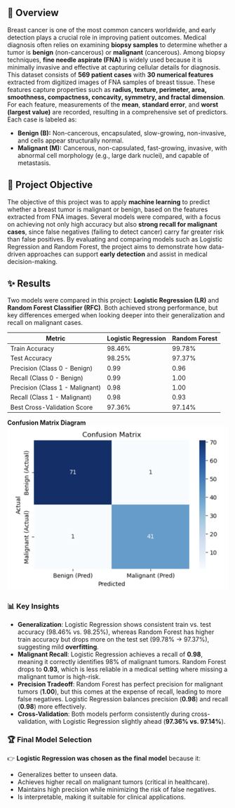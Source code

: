 ## 📌 Overview
Breast cancer is one of the most common cancers worldwide, and early detection plays a crucial role in improving patient outcomes. Medical diagnosis often relies on examining **biopsy samples** to determine whether a tumor is **benign** (non-cancerous) or **malignant** (cancerous). Among biopsy techniques, **fine needle aspirate (FNA)** is widely used because it is minimally invasive and effective at capturing cellular details for diagnosis. This dataset consists of **569 patient cases** with **30 numerical features** extracted from digitized images of FNA samples of breast tissue. These features capture properties such as **radius, texture, perimeter, area, smoothness, compactness, concavity, symmetry, and fractal dimension**. For each feature, measurements of the **mean**, **standard error**, and **worst (largest value)** are recorded, resulting in a comprehensive set of predictors. Each case is labeled as:
- **Benign (B):** Non-cancerous, encapsulated, slow-growing, non-invasive, and cells appear structurally normal.  
- **Malignant (M):** Cancerous, non-capsulated, fast-growing, invasive, with abnormal cell morphology (e.g., large dark nuclei), and capable of metastasis.  

## 🎯 Project Objective
The objective of this project was to apply **machine learning** to predict whether a breast tumor is malignant or benign, based on the features extracted from FNA images. Several models were compared, with a focus on achieving not only high accuracy but also **strong recall for malignant cases**, since false negatives (failing to detect cancer) carry far greater risk than false positives. By evaluating and comparing models such as Logistic Regression and Random Forest, the project aims to demonstrate how data-driven approaches can support **early detection** and assist in medical decision-making.

## ✨ Results
Two models were compared in this project: **Logistic Regression (LR)** and **Random Forest Classifier (RFC)**. Both achieved strong performance, but key differences emerged when looking deeper into their generalization and recall on malignant cases.

| Metric                  | Logistic Regression | Random Forest |
|--------------------------|---------------------|---------------|
| Train Accuracy           | 98.46%              | 99.78%        |
| Test Accuracy            | 98.25%              | 97.37%        |
| Precision (Class 0 - Benign) | 0.99           | 0.96          |
| Recall (Class 0 - Benign)    | 0.99           | 1.00          |
| Precision (Class 1 - Malignant) | 0.98        | 1.00          |
| Recall (Class 1 - Malignant)    | 0.98        | 0.93          |
| Best Cross-Validation Score     | 97.36%      | 97.14%        |

**Confusion Matrix Diagram**
<img src="images/confusion_matrix.png" alt="Confusion Matrix" width="700"/>


### 📊 Key Insights
- **Generalization**: Logistic Regression shows consistent train vs. test accuracy (98.46% vs. 98.25%), whereas Random Forest has higher train accuracy but drops more on the test set (99.78% → 97.37%), suggesting mild **overfitting**.  
- **Malignant Recall**: Logistic Regression achieves a recall of **0.98**, meaning it correctly identifies 98% of malignant tumors. Random Forest drops to **0.93**, which is less reliable in a medical setting where missing a malignant tumor is high-risk.  
- **Precision Tradeoff**: Random Forest has perfect precision for malignant tumors (**1.00**), but this comes at the expense of recall, leading to more false negatives. Logistic Regression balances precision (**0.98**) and recall (**0.98**) more effectively.  
- **Cross-Validation**: Both models perform consistently during cross-validation, with Logistic Regression slightly ahead (**97.36% vs. 97.14%**).  

### 🏆 Final Model Selection
👉 **Logistic Regression was chosen as the final model** because it:  
- Generalizes better to unseen data.  
- Achieves higher recall on malignant tumors (critical in healthcare).  
- Maintains high precision while minimizing the risk of false negatives.  
- Is interpretable, making it suitable for clinical applications.  
